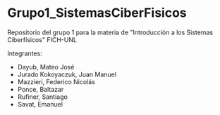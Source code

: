 # Grupo1_SistemasCiberFisicos
Repositorio del grupo 1 para la materia de "Introducción a los Sistemas Ciberfísicos" FICH-UNL

Integrantes:

- Dayub, Mateo José
- Jurado Kokoyaczuk, Juan Manuel
- Mazzieri, Federico Nicolás
- Ponce, Baltazar
- Rufiner, Santiago
- Savat, Emanuel
